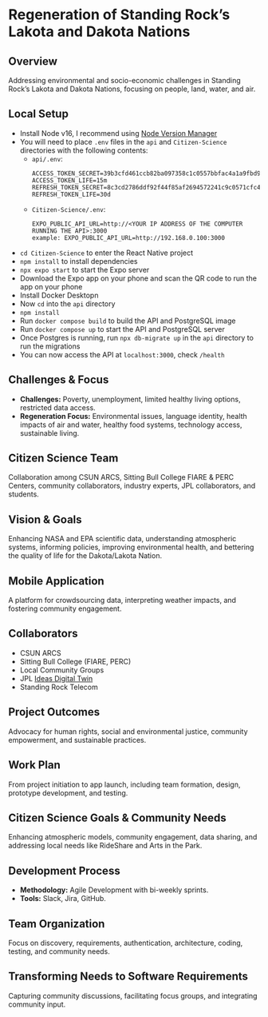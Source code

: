 # Regeneration of Standing Rock’s Lakota and Dakota Nations

## Overview
Addressing environmental and socio-economic challenges in Standing Rock’s Lakota and Dakota Nations, focusing on people, land, water, and air.

## Local Setup
- Install Node v16, I recommend using [Node Version Manager](https://github.com/nvm-sh/nvm)
- You will need to place `.env` files in the `api` and `Citizen-Science` directories with the following contents:
  - `api/.env`:
    ```
    ACCESS_TOKEN_SECRET=39b3cfd461ccb82ba097358c1c0557bbfac4a1a9fbd9bfc6e1bac511e7c9ca60
    ACCESS_TOKEN_LIFE=15m
    REFRESH_TOKEN_SECRET=8c3cd2786ddf92f44f85af2694572241c9c0571cfc4e173e5c86a4fa82dd51cc
    REFRESH_TOKEN_LIFE=30d
    ```
  - `Citizen-Science/.env`:
    ```
    EXPO_PUBLIC_API_URL=http://<YOUR IP ADDRESS OF THE COMPUTER RUNNING THE API>:3000
    example: EXPO_PUBLIC_API_URL=http://192.168.0.100:3000
    ```
- `cd Citizen-Science` to enter the React Native project
- `npm install` to install dependencies
- `npx expo start` to start the Expo server
- Download the Expo app on your phone and scan the QR code to run the app on your phone
- Install Docker Desktopn
- Now `cd` into the `api` directory
- `npm install`
- Run `docker compose build` to build the API and PostgreSQL image
- Run `docker compose up` to start the API and PostgreSQL server
- Once Postgres is running, run `npx db-migrate up` in the `api` directory to run the migrations
- You can now access the API at `localhost:3000`, check `/health`

## Challenges & Focus
- **Challenges:** Poverty, unemployment, limited healthy living options, restricted data access.
- **Regeneration Focus:** Environmental issues, language identity, health impacts of air and water, healthy food systems, technology access, sustainable living.

## Citizen Science Team
Collaboration among CSUN ARCS, Sitting Bull College FIARE & PERC Centers, community collaborators, industry experts, JPL collaborators, and students.

## Vision & Goals
Enhancing NASA and EPA scientific data, understanding atmospheric systems, informing policies, improving environmental health, and bettering the quality of life for the Dakota/Lakota Nation.

## Mobile Application
A platform for crowdsourcing data, interpreting weather impacts, and fostering community engagement.

## Collaborators
- CSUN ARCS
- Sitting Bull College (FIARE, PERC)
- Local Community Groups
- JPL [Ideas Digital Twin](https://ideas-digitaltwin.jpl.nasa.gov/aqacf/)
- Standing Rock Telecom

## Project Outcomes
Advocacy for human rights, social and environmental justice, community empowerment, and sustainable practices.

## Work Plan
From project initiation to app launch, including team formation, design, prototype development, and testing.

## Citizen Science Goals & Community Needs
Enhancing atmospheric models, community engagement, data sharing, and addressing local needs like RideShare and Arts in the Park.

## Development Process
- **Methodology:** Agile Development with bi-weekly sprints.
- **Tools:** Slack, Jira, GitHub.

## Team Organization
Focus on discovery, requirements, authentication, architecture, coding, testing, and community needs.

## Transforming Needs to Software Requirements
Capturing community discussions, facilitating focus groups, and integrating community input.


